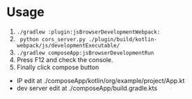 # Usage
1. `./gradlew :plugin:jsBrowserDevelopmentWebpack:`
2. ` python cors_server.py ./plugin/build/kotlin-webpack/js/developmentExecutable/`
3. `./gradlew composeApp:jsBrowserDevelopmentRun`
4. Press F12 and check the console.
5. Finally click compose button

- IP edit at ./composeApp/kotlin/org/example/project/App.kt 
- dev server edit at ./composeApp/build.gradle.kts
